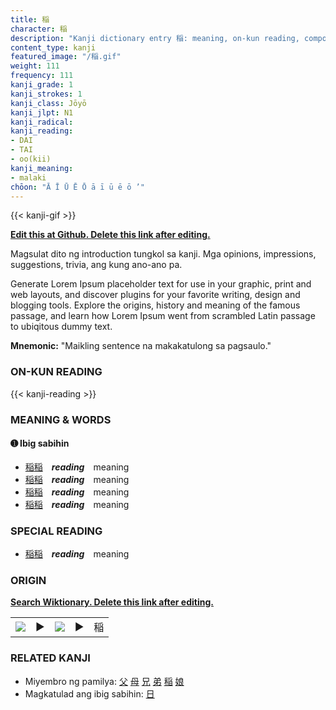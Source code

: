 ```yaml
---
title: 稲
character: 稲
description: "Kanji dictionary entry 稲: meaning, on-kun reading, compounds, origin, related kanji"
content_type: kanji
featured_image: "/稲.gif"
weight: 111
frequency: 111
kanji_grade: 1
kanji_strokes: 1
kanji_class: Jōyō
kanji_jlpt: N1
kanji_radical: 
kanji_reading: 
- DAI
- TAI
- oo(kii)
kanji_meaning:
- malaki
chōon: "Ā Ī Ū Ē Ō ā ī ū ē ō ’"
---
```

[//]: # (Don't edit the line below. Kanji animated GIF code is automatically generated.)
{{< kanji-gif >}}

[//]: # (Edit below this line.)

**[Edit this at Github. Delete this link after editing.](https://github.com/tim0g/tim/tree/main/content/kanji/稲/index.md)**

Magsulat dito ng introduction tungkol sa kanji. Mga opinions, impressions, suggestions, trivia, ang kung ano-ano pa.

Generate Lorem Ipsum placeholder text for use in your graphic, print and web layouts, and discover plugins for your favorite writing, design and blogging tools. Explore the origins, history and meaning of the famous passage, and learn how Lorem Ipsum went from scrambled Latin passage to ubiqitous dummy text.
 
**Mnemonic:** "Maikling sentence na makakatulong sa pagsaulo."

### ON-KUN READING

[//]: # (Don't edit the line below. ON-KUN READING code is automatically generated.)
{{< kanji-reading >}}

### MEANING & WORDS

#### ➊ **Ibig sabihin**
  - [稲](../稲)[稲](../稲)　***reading***　meaning
  - [稲](../稲)[稲](../稲)　***reading***　meaning
  - [稲](../稲)[稲](../稲)　***reading***　meaning
  - [稲](../稲)[稲](../稲)　***reading***　meaning

### SPECIAL READING
  - [稲](../稲)[稲](../稲)　***reading***　meaning

### ORIGIN

**[Search Wiktionary. Delete this link after editing.](https://wiktionary.org/wiki/稲)**
<table class="kanji-table"><tr><td>
<img src="60px-稲-bronze.svg.png">
</td><td>▶</td><td>
<img src="60px-稲-oracle.svg.png">
</td><td>▶</td>
<td class="kanji-origin">稲</td>
</tr></table>

### RELATED KANJI
- Miyembro ng pamilya: [父](../父) [母](../母) [兄](../兄) [弟](../弟) [稲](../稲) [娘](../娘)
- Magkatulad ang ibig sabihin: [日](../日)
